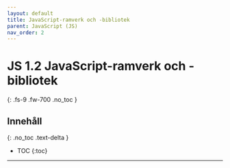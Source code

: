 ```yaml
---
layout: default
title: JavaScript-ramverk och -bibliotek
parent: JavaScript (JS)
nav_order: 2
---
```


# JS 1.2 JavaScript-ramverk och -bibliotek
{: .fs-9 .fw-700 .no_toc }

## Innehåll
{: .no_toc .text-delta }

- TOC
{:toc}

---
